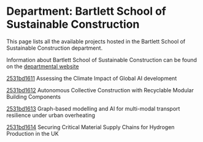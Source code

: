 # Department: **Bartlett School of Sustainable Construction**

This page lists all the available projects hosted in the Bartlett School of Sustainable Construction department.

Information about Bartlett School of Sustainable Construction can be found on the [departmental website](https://www.ucl.ac.uk/bartlett/construction)

[2531bd1611](../projects/2531bd1611.md) Assessing the Climate Impact of Global AI development

[2531bd1612](../projects/2531bd1612.md) Autonomous Collective Construction with Recyclable Modular Building Components

[2531bd1613](../projects/2531bd1613.md) Graph-based modelling and AI for multi-modal transport resilience under urban overheating

[2531bd1614](../projects/2531bd1614.md) Securing Critical Material Supply Chains for Hydrogen Production in the UK

